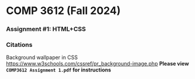 # COMP 3612 (Fall 2024)
### Assignment #1: HTML+CSS

### Citations
Background wallpaper in CSS https://www.w3schools.com/cssref/pr_background-image.php
**Please view `COMP3612 Assignment 1.pdf` for instructions**

  
